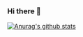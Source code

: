 ### Hi there 👋
[![Anurag's github stats](https://github-readme-stats.vercel.app/api?username=sayyidah17)](https://github.com/anuraghazra/github-readme-stats)
<!--
**sayyidah17/sayyidah17** is a ✨ _special_ ✨ repository because its `README.md` (this file) appears on your GitHub profile.

Here are some ideas to get you started:

- 🔭 I’m currently working on ...
- 🌱 I’m currently learning ...
- 👯 I’m looking to collaborate on ...
- 🤔 I’m looking for help with ...
- 💬 Ask me about ...
- 📫 How to reach me: ...
- 😄 Pronouns: ...
- ⚡ Fun fact: ...
-->
